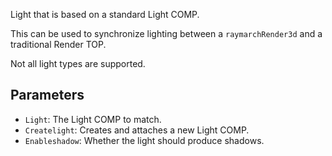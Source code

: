 Light that is based on a standard Light COMP.

This can be used to synchronize lighting between a `raymarchRender3d` and a traditional Render TOP.

Not all light types are supported.

## Parameters

* `Light`: The Light COMP to match.
* `Createlight`: Creates and attaches a new Light COMP.
* `Enableshadow`: Whether the light should produce shadows.
